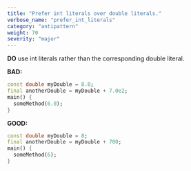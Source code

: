 ```yaml
---
title: "Prefer int literals over double literals."
verbose_name: "prefer_int_literals"
category: "antipattern"
weight: 70
severity: "major"
---
```

**DO** use int literals rather than the corresponding double literal.

**BAD:**
```dart
const double myDouble = 8.0;
final anotherDouble = myDouble + 7.0e2;
main() {
  someMethod(6.0);
}
```

**GOOD:**
```dart
const double myDouble = 8;
final anotherDouble = myDouble + 700;
main() {
  someMethod(6);
}
```
